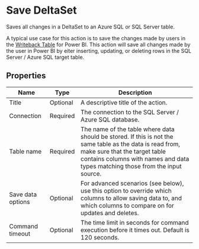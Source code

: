 # Save DeltaSet

Saves all changes in a DeltaSet to an Azure SQL or SQL Server table.  

A typical use case for this action is to save the changes made by users in the [Writeback Table](../../../PowerBI/writeback-table/overview.md) for Power BI. This action will save all changes made by the user in Power BI by eiter inserting, updating, or deleting rows in the SQL Server / Azure SQL target table.

## Properties
| Name         | Type      | Description                                 |
|--------------|-----------|---------------------------------------------|
| Title        | Optional  | A descriptive title of the action.          |
| Connection   | Required  | The connection to the SQL Server / Azure SQL database. |
| Table name   | Required  | The name of the table where data should be stored. If this is not the same table as the data is read from, make sure that the target table contains columns with names and data types matching those from the input source. |
| Save data options | Optional | For advanced scenarios (see below), use this option to override which columns to allow saving data to, and which columns to compare on for updates and deletes.  |  
| Command timeout | Optional | The time limit in seconds for command execution before it times out. Default is 120 seconds.|